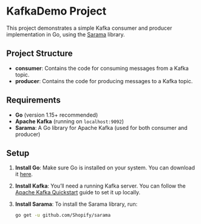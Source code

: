 # KafkaDemo Project

This project demonstrates a simple Kafka consumer and producer implementation in Go, using the [Sarama](https://github.com/Shopify/sarama) library.

## Project Structure

- **consumer**: Contains the code for consuming messages from a Kafka topic.
- **producer**: Contains the code for producing messages to a Kafka topic.

## Requirements

- **Go** (version 1.15+ recommended)
- **Apache Kafka** (running on `localhost:9092`)
- **Sarama**: A Go library for Apache Kafka (used for both consumer and producer)

## Setup

1. **Install Go**: Make sure Go is installed on your system. You can download it [here](https://golang.org/dl/).

2. **Install Kafka**: You’ll need a running Kafka server. You can follow the [Apache Kafka Quickstart](https://kafka.apache.org/quickstart) guide to set it up locally.

3. **Install Sarama**: To install the Sarama library, run:
   ```bash
   go get -u github.com/Shopify/sarama
